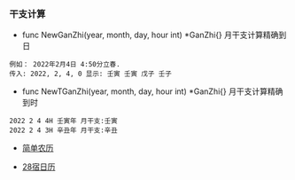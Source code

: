 ### 干支计算

- func NewGanZhi(year, month, day, hour int) *GanZhi{} 月干支计算精确到日
```text
例如： 2022年2月4日 4:50分立春.
传入: 2022, 2, 4, 0 显示: 壬寅 壬寅 戊子 壬子
```

- func NewTGanZhi(year, month, day, hour int) *GanZhi{} 月干支计算精确到时
```text
2022 2 4 4H 壬寅年 月干支:壬寅
2022 2 4 3H 辛丑年 月干支:辛丑
```

- [简单农历](https://github.com/Aquarian-Age/ccal/releases/tag/chineseLunar)

- [28宿日历](https://github.com/Aquarian-Age/ccal/releases/tag/28%E5%AE%BF%E6%97%A5%E5%8E%86)
